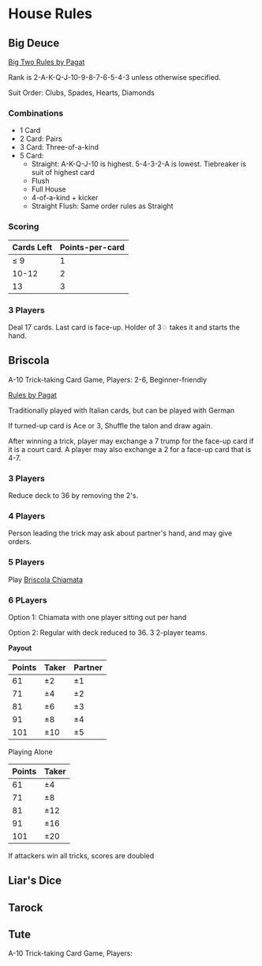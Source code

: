 # House Rules

## Big Deuce

[Big Two Rules by Pagat](https://www.pagat.com/climbing/bigtwo.html)

Rank is 2-A-K-Q-J-10-9-8-7-6-5-4-3 unless otherwise specified.

Suit Order: Clubs, Spades, Hearts, Diamonds

### Combinations

- 1 Card
- 2 Card: Pairs
- 3 Card: Three-of-a-kind
- 5 Card:
	- Straight: A-K-Q-J-10 is highest. 5-4-3-2-A is lowest. Tiebreaker is suit of highest card
	- Flush
	- Full House
	- 4-of-a-kind + kicker
	- Straight Flush: Same order rules as Straight

### Scoring

| Cards Left | Points-per-card |
|------------|-----------------|
| ≤ 9 | 1 |
| 10-12 | 2 |
| 13 | 3 |

### 3 Players

Deal 17 cards.
Last card is face-up.
Holder of 3♢ takes it and starts the hand.

## Briscola

A-10 Trick-taking Card Game, Players: 2-6, Beginner-friendly

[Rules by Pagat](https://www.pagat.com/aceten/briscola.html)

Traditionally played with Italian cards, but can be played with German

If turned-up card is Ace or 3, Shuffle the talon and draw again.

After winning a trick, player may exchange a 7 trump for the face-up card if it is a court card.
A player may also exchange a 2 for a face-up card that is 4-7.

### 3 Players

Reduce deck to 36 by removing the 2's.

### 4 Players

Person leading the trick may ask about partner's hand, and may give orders.

### 5 Players

Play [Briscola Chiamata](https://www.pagat.com/aceten/briscola_chiamata.html)

### 6 PLayers

Option 1: Chiamata with one player sitting out per hand

Option 2: Regular with deck reduced to 36. 3 2-player teams.

**Payout**

| Points | Taker | Partner |
|--------|-------|---------|
| 61 | ±2 | ±1 |
| 71 | ±4 | ±2 |
| 81 | ±6 | ±3 |
| 91 | ±8 | ±4 |
| 101 | ±10 | ±5 |

Playing Alone

| Points | Taker |
|--------|-------|
| 61 | ±4 |
| 71 | ±8 |
| 81 | ±12 |
| 91 | ±16 |
| 101 | ±20 |

If attackers win all tricks, scores are doubled

## Liar's Dice

## Tarock

## Tute

A-10 Trick-taking Card Game, Players: 
